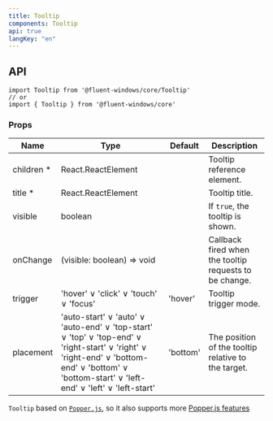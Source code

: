 ```yaml
---
title: Tooltip
components: Tooltip
api: true
langKey: "en"
---
```


## API

```
import Tooltip from '@fluent-windows/core/Tooltip'
// or
import { Tooltip } from '@fluent-windows/core'
```

### Props

| Name | Type | Default | Description |
| --- | --- | --- | --- |
| children&nbsp;* | React.ReactElement |  | Tooltip reference element. |
| title&nbsp;* | React.ReactElement |  | Tooltip title. |
| visible | boolean |  | 	If `true`, the tooltip is shown. |
| onChange | (visible: boolean) => void |  | Callback fired when the tooltip requests to be change. |
| trigger | 'hover' &or; 'click' &or; 'touch' &or; 'focus' | 'hover' | Tooltip trigger mode. |
| placement | 'auto-start' &or; 'auto' &or; 'auto-end' &or; 'top-start' &or; 'top' &or; 'top-end' &or; 'right-start' &or; 'right' &or; 'right-end' &or; 'bottom-end' &or; 'bottom' &or; 'bottom-start' &or; 'left-end' &or; 'left' &or; 'left-start' | 'bottom' | The position of the tooltip relative to the target. |

`Tooltip` based on [`Popper.js`](https://popper.js.org), so it also supports more [Popper.js features](https://popper.js.org/popper-documentation.html#Popper.Defaults)
